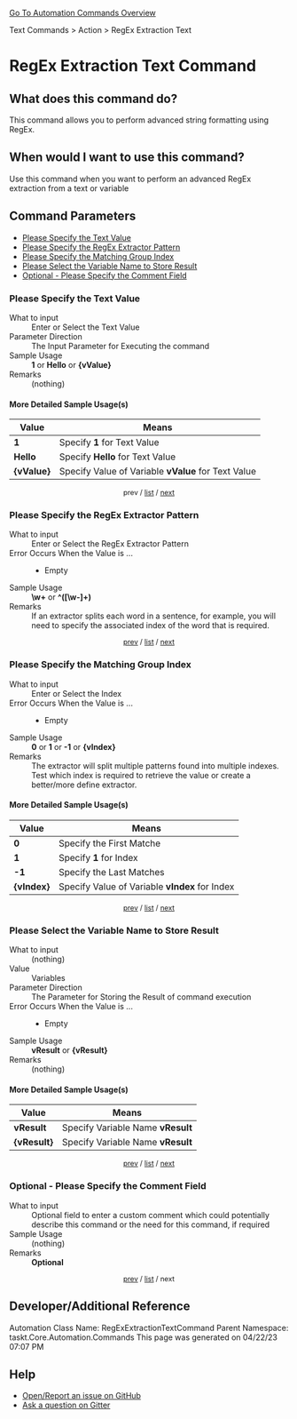 <!--TITLE: RegEx Extraction Text Command -->
<!-- SUBTITLE: a command in the Text Commands group. -->
[Go To Automation Commands Overview](/automation-commands.md)


Text Commands &gt; Action &gt; RegEx Extraction Text


# RegEx Extraction Text Command


## What does this command do?
This command allows you to perform advanced string formatting using RegEx.


## When would I want to use this command?
Use this command when you want to perform an advanced RegEx extraction from a text or variable


<a id="param_list"></a>
## Command Parameters
- [Please Specify the Text Value](#param_0)
- [Please Specify the RegEx Extractor Pattern](#param_1)
- [Please Specify the Matching Group Index](#param_2)
- [Please Select the Variable Name to Store Result](#param_3)
- [Optional - Please Specify the Comment Field](#param_4)


<a id="param_0"></a>
### Please Specify the Text Value


<dl>
<dt>What to input</dt><dd>Enter or Select the Text Value</dd>
<dt>Parameter Direction</dt><dd>The Input Parameter for Executing the command</dd>
<dt>Sample Usage</dt><dd><strong>1</strong> or <strong>Hello</strong> or <strong>{vValue}</strong></dd>
<dt>Remarks</dt><dd>(nothing)</dd>
</dl>




#### More Detailed Sample Usage(s)
| Value | Means |
|---|---|
| <strong>1</strong> | Specify **1** for Text Value |
| <strong>Hello</strong> | Specify **Hello** for Text Value |
| <strong>{vValue}</strong> | Specify Value of Variable **vValue** for Text Value |


<div style="font-size: 90%; text-align: center">


prev / [list](#param_list) / [next](#param_1)


</div>


<a id="param_1"></a>
### Please Specify the RegEx Extractor Pattern


<dl>
<dt>What to input</dt><dd>Enter or Select the RegEx Extractor Pattern</dd>
<dt>Error Occurs When the Value is ...</dt><dd><ul>
<li>Empty</li>
</ul></dd>
<dt>Sample Usage</dt><dd><strong>\w+</strong> or <strong>^([\w-]+)</strong></dd>
<dt>Remarks</dt><dd>If an extractor splits each word in a sentence, for example, you will need to specify the associated index of the word that is required.</dd>
</dl>




<div style="font-size: 90%; text-align: center">


[prev](#param_1) / [list](#param_list) / [next](#param_2)


</div>


<a id="param_2"></a>
### Please Specify the Matching Group Index


<dl>
<dt>What to input</dt><dd>Enter or Select the Index</dd>
<dt>Error Occurs When the Value is ...</dt><dd><ul>
<li>Empty</li>
</ul></dd>
<dt>Sample Usage</dt><dd><strong>0</strong> or <strong>1</strong> or <strong>-1</strong> or <strong>{vIndex}</strong></dd>
<dt>Remarks</dt><dd>The extractor will split multiple patterns found into multiple indexes.  Test which index is required to retrieve the value or create a better/more define extractor.</dd>
</dl>




#### More Detailed Sample Usage(s)
| Value | Means |
|---|---|
| <strong>0</strong> | Specify the First Matche |
| <strong>1</strong> | Specify **1** for Index |
| <strong>-1</strong> | Specify the Last Matches |
| <strong>{vIndex}</strong> | Specify Value of Variable **vIndex** for Index |


<div style="font-size: 90%; text-align: center">


[prev](#param_2) / [list](#param_list) / [next](#param_3)


</div>


<a id="param_3"></a>
### Please Select the Variable Name to Store Result


<dl>
<dt>What to input</dt><dd>(nothing)</dd>
<dt>Value</dt><dd>Variables</dd>
<dt>Parameter Direction</dt><dd>The Parameter for Storing the Result of command execution</dd>
<dt>Error Occurs When the Value is ...</dt><dd><ul>
<li>Empty</li>
</ul></dd>
<dt>Sample Usage</dt><dd><strong>vResult</strong> or <strong>{vResult}</strong></dd>
<dt>Remarks</dt><dd>(nothing)</dd>
</dl>




#### More Detailed Sample Usage(s)
| Value | Means |
|---|---|
| <strong>vResult</strong> | Specify Variable Name **vResult** |
| <strong>{vResult}</strong> | Specify Variable Name **vResult** |


<div style="font-size: 90%; text-align: center">


[prev](#param_3) / [list](#param_list) / [next](#param_4)


</div>


<a id="param_4"></a>
### Optional - Please Specify the Comment Field


<dl>
<dt>What to input</dt><dd>Optional field to enter a custom comment which could potentially describe this command or the need for this command, if required</dd>
<dt>Sample Usage</dt><dd>(nothing)</dd>
<dt>Remarks</dt><dd><strong>Optional</strong><br></dd>
</dl>




<div style="font-size: 90%; text-align: center">


[prev](#param_4) / [list](#param_list) / next


</div>


## Developer/Additional Reference
Automation Class Name: RegExExtractionTextCommand
Parent Namespace: taskt.Core.Automation.Commands
This page was generated on 04/22/23 07:07 PM


## Help
- [Open/Report an issue on GitHub](https://github.com/rcktrncn/taskt/issues/new)
- [Ask a question on Gitter](https://gitter.im/taskt-rpa/Lobby)
